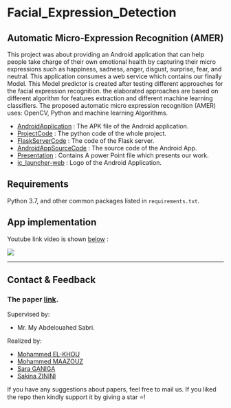 # Facial_Expression_Detection

## Automatic Micro-Expression Recognition (AMER)

This project was about providing an Android application that can help people take charge of their own emotional health by capturing their micro expressions such as happiness, sadness, anger, disgust, surprise, fear, and neutral. This application consumes a web service which contains our finally Model. This Model predictor is created after testing different approaches for the facial expression recognition. the elaborated approaches are based on different algorithm for features extraction and different machine learning classifiers. 
The proposed automatic micro expression recognition (AMER) uses: OpenCV, Python and machine learning Algorithms.


- [AndroidApplication](AndroidApplication/MOODCheck.apk) : The APK file of the Android application.
- [ProjectCode](ProjectCode/) : The python code of the whole project.
- [FlaskServerCode](FlaskServerCode/) : The code of the Flask server.
- [AndroidAppSourceCode](AndroidAppSourceCode/) : The source code of the Android App.
- [Presentation](Presentation/) : Contains A power Point file which presents our work.
- [ic_launcher-web](ic_launcher-web.png) : Logo of the Android Application.

## Requirements

Python 3.7, and other common packages listed in `requirements.txt`.

## App implementation

Youtube link video is shown [below](https://www.youtube.com/watch?v=H0dOHoLU8cs) :

[![](https://i.ytimg.com/vi/H0dOHoLU8cs/hqdefault.jpg?sqp=-oaymwEZCNACELwBSFXyq4qpAwsIARUAAIhCGAFwAQ==&rs=AOn4CLDoskEmT091eSdOIOIiOMhUIWOCkg)](https://www.youtube.com/watch?v=H0dOHoLU8cs)

***

## Contact & Feedback 

### The paper [link](https://www.academia.edu/42489448/Different_approaches_for_facial_expression_recognition).

Supervised by:
* Mr. My Abdelouahed Sabri.

Realized by:
* [Mohammed EL-KHOU](https://www.linkedin.com/in/m-elkhou/)
* [Mohammed MAAZOUZ](https://www.linkedin.com/in/mohammed-maazouz/)
* [Sara GANIGA](https://www.linkedin.com/in/sara-ganiga-905456184/)
* [Sakina ZININI](https://www.linkedin.com/in/sakina-zinini-9b0aa0172/)

If you have any suggestions about papers, feel free to mail us.
If you liked the repo then kindly support it by giving a star ⭐!
